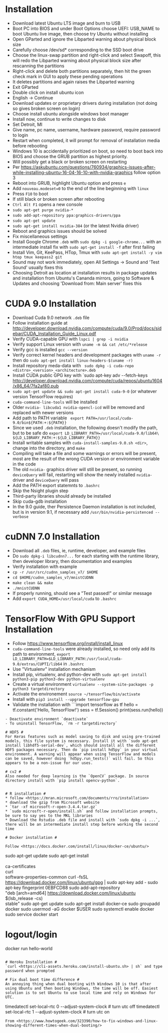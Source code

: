 # Installation #

- Download latest Ubuntu LTS image and burn to USB
- Boot PC into BIOS and under Boot Options choose UEFI: USB_NAME to boot Ubuntu live image, then choose try Ubuntu without installing
- Open GParted and ignore the Libparted warning about physical block size
- Carefully choose /dev/sd* corresponding to the SSD boot drive
- Choose the linux-swap partition and right-click and select Swapoff, this will redo the Libparted warning about physical block size after rescanning the partitions
- Right-click and delete both partitions separately, then hit the green check mark in GUI to apply these pending operations
- It deletes partitions and again raises the Libparted warning
- Exit GParted
- Double click on install ubuntu icon
- English -> Continue
- Download updates or proprietary drivers during installation (not doing so gives broken screen on login)
- Choose install ubuntu alongside windows boot manager
- Install now, continue to write changes to disk
- Set Detroit, MI
- Give name, pc name, username, hardware password, require password to login
- Restart when completed, it will prompt for removal of installation media before rebooting
- Windows 10 is accidentally prioritized on boot, so need to boot back into BIOS and choose the GRUB partition as highest priority.
- Will possibly get a black or broken screen on restarting
- Per <https://askubuntu.com/questions/760934/graphics-issues-after-while-installing-ubuntu-16-04-16-10-with-nvidia-graphics> follow option 3
- Reboot into GRUB, highlight Ubuntu option and press `e`
- Add `nouveau.modeset=0` to the end of the line beginning with `linux`
- Press `F10` to boot
- If still black or broken screen after rebooting
- `Ctrl Alt F1` opens a new console
- `sudo apt-get purge nvidia-*`
- `sudo add-apt-repository ppa:graphics-drivers/ppa`
- `sudo apt-get update`
- `sudo apt-get install nvidia-384` (or the latest Nvidia driver)
- Reboot and graphics issues should be solved
- Fix miscellaneous settings
- Install Google Chrome `.deb` with `sudo dpkg -i google-chrome...` with an intermediate install fix with `sudo apt-get install -f` after first failing
- Install Vim, Git, KeePass, HTop, Tmux with `sudo apt-get install -y vim htop tmux keepass2 git`
- Sound may not work immediately, open All Settings -> Sound and 'Test Sound' usually fixes this
- Choosing Detroit as location at installation results in package updates and installation from Ubuntu's Cananda mirrors, going to Software & Updates and choosing 'Download from: Main server' fixes this

# CUDA 9.0 Installation #
- Download Cuda 9.0 network `.deb` file
- Follow installation guide at <http://developer.download.nvidia.com/compute/cuda/9.0/Prod/docs/sidebar/CUDA_Installation_Guide_Linux.pdf>
- Verify CUDA-capable GPU with `lspci | grep -i nvidia`
- Verify support Linux version with `uname -m && cat /etc/*release`
- Verify gcc is installed `gcc --version`
- Verify correct kernel headers and development packages with `uname -r` then do `sudo apt-get install linux-headers-$(uname -r)`
- Install repository meda-data with ` sudo dpkg -i cuda-repo <distro>_<version>_<architecture>.deb`
- Install CUDA public GPG key with `sudo apt-key adv --fetch-keys
<http://developer.download.nvidia.com/compute/cuda/repos/ubuntu1604/x86_64/7fa2af80.pub>
- `sudo apt-get update && sudo apt-get install cuda-9-0` (or whatever version TensorFlow requires)
- `cuda-command-line-tools` will be installed
- Older `nvidia- libcuda1 nvidia-opencl-icd` will be removed and replaced with newer versions
- Add path to PATH variable ` export PATH=/usr/local/cuda-9.0/bin${PATH:+:${PATH}}`
- Since we used `.deb` installation, the following doesn't modify the path, but to be safe do `export LD_LIBRARY_PATH=/usr/local/cuda-9.0/lib64\
${LD_LIBRARY_PATH:+:${LD_LIBRARY_PATH}}`
- Install writable samples with `cuda-install-samples-9.0.sh <dir>`, change into the directory, and `make`
- Compiling will take a file and some warnings or errors will be present, most are the result of the wrong CUDA version or environment variable in the code
- The old `nvidia-` graphics driver will still be present, so running `deviceQuery` will fail, restarting will show the newly installed `nvidia-` driver and `deviceQuery` will pass
- Add the PATH export statemnts to `.bashrc`
- Skip the Nsight plugin step
- Third-party libraries should already be installed
- Skip cuda-gdb installation
- In the 9.0 guide, ther Persistence Daemon installation is not included, but is in version 9.1, if necessary add `/usr/bin/nvidia-persistenced --verbose`

# cuDNN 7.0 Installation #
- Download all `.deb` files, ie, runtime, developer, and example files
- Do `sudo dpkg-i libcudnn7...` for each starting with the runtime library, then developer library, then documentation and examples
- Verify installation with example
- `cp -r /usr/src/cudnn_samples_v7/ $HOME`
- `cd $HOME/cudnn_samples_v7/mnistCUDNN`
- `make clean && make`
- `./mnistCUDNN`
- If properly running, should see a "Test passed!" or similar message
- Add `export CUDA_HOME=/usr/local/cuda` to `.bashrc`

# TensorFlow With GPU Support Installation #
- Follow <https://www.tensorflow.org/install/install_linux>
- `cuda-command-line-tools` were already installed, so need only add its path to environment, `export LD_LIBRARY_PATH=$LD_LIBRARY_PATH:/usr/local/cuda-9.0/extras/CUPTI/lib64` in `.bashrc`
- Use "Virtualenv" installation mechanism
- Install pip, virtualenv, and python-dev with `sudo apt-get install python3-pip python3-dev python-virtualenv`
- Create a virtual environment `virtualenv --system-site-packages -p python3 targetdirectory`
- Activate the environement `source ~/tensorflow/bin/activate`
- Install with `pip3 install --upgrade tensorflow-gpu`
- Validate the installation with ```import tensorflow as tf
hello = tf.constant('Hello, TensorFlow!')
sess = tf.Session()
print(sess.run(hello))
```
- Deactivate environment `deactivate`
- To uninstall TensorFlow, `rm -r targetdirectory`

# HDF5 #
For Keras features such as model saving to disk and using pre-trained models, this file system is necessary. Install it with `sudo apt-get install libhdf5-serial-dev`, which should install all the different HDF5 packages necessary. Then do `pip install hd5py` in your virtual environment. A warning will appear when using TensorFlow and models can be saved, however doing `hd5py.run_tests()` will fail. So this appears to be a non-issue for our uses.

# cv2 #
Also needed for deep learning is the `OpenCV` package. In source directory install with `pip install opencv-python`.


# R installation #
* follow <https://mran.microsoft.com/documents/rro/installation>
* download the gzip from Microsoft website
* `tar -xf microsoft-r-open-3.4.4.tar.gz`
* `sudo microsft-r-open/install.sh` and follow installation prompts, be sure to say yes to the MKL libraries
* Download the Rstudio .deb file and install with `sudo dpkg -i ...`, there will be an intermediate install step before working the second time

# Docker installation #

Follow <https://docs.docker.com/install/linux/docker-ce/ubuntu/>
```
sudo apt-get update
sudo apt-get install \
<apt-transport-https> \
ca-certificates \
curl \
software-properties-common
curl -fsSL <https://download.docker.com/linux/ubuntu/gpg> | sudo apt-key add -
sudo apt-key fingerprint 0EBFCD88
sudo add-apt-repository \
"deb [arch=amd64] <https://download.docker.com/linux/ubuntu> \
$(lsb_release -cs) \
stable"
sudo apt-get update
sudo apt-get install docker-ce
sudo groupadd docker
sudo usermod -aG docker $USER
sudo systemctl enable docker
sudo service docker start
# logout/login
docker run hello-world
```

# Heroku Installation #
`curl <https://cli-assets.heroku.com/install-ubuntu.sh> | sh` and type password when prompted

# Fix dual boot time difference #
An annoying thing when dual booting with Windows 10 is that after using Ubuntu and then booting Windows, the time will be off. Easiest solution is to set Ubuntu to use local time and rely on Windows for UTC.
```
timedatectl set-local-rtc 0 --adjust-system-clock # turn utc off
timedatectl set-local-rtc 1 --adjust-system-clock # turn utc on
```
From <https://www.howtogeek.com/323390/how-to-fix-windows-and-linux-showing-different-times-when-dual-booting/>
